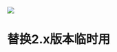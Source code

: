 [![](https://jitpack.io/v/Zdzzzzzzzzzzzz/brvah2.svg)](https://jitpack.io/#Zdzzzzzzzzzzzz/brvah2/2.9.45)
# 替换2.x版本临时用